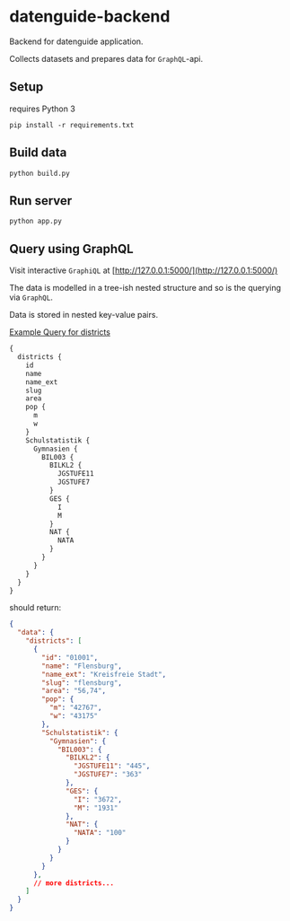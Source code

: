 # datenguide-backend

Backend for datenguide application.

Collects datasets and prepares data for `GraphQL`-api.

## Setup

requires Python 3

    pip install -r requirements.txt


## Build data

    python build.py


## Run server

    python app.py

## Query using GraphQL

Visit interactive `GraphiQL` at [http://127.0.0.1:5000/](http://127.0.0.1:5000/)

The data is modelled in a tree-ish nested structure and so is the querying via `GraphQL`.

Data is stored in nested key-value pairs.

[Example Query for districts](http://127.0.0.1:5000/?query=%7B%0A%20%20districts%20%7B%0A%20%20%20%20id%0A%20%20%20%20name%0A%20%20%20%20name_ext%0A%20%20%20%20slug%0A%20%20%20%20area%0A%20%20%20%20pop%20%7B%0A%20%20%20%20%20%20t%0A%20%20%20%20%7D%0A%20%20%20%20Schulstatistik%20%7B%0A%20%20%20%20%20%20Gymnasien%20%7B%0A%20%20%20%20%20%20%20%20BIL003%20%7B%0A%20%20%20%20%20%20%20%20%20%20BILKL2%20%7B%0A%20%20%20%20%20%20%20%20%20%20%20%20JGSTUFE11%0A%20%20%20%20%20%20%20%20%20%20%20%20JGSTUFE7%0A%20%20%20%20%20%20%20%20%20%20%7D%0A%20%20%20%20%20%20%20%20%7D%0A%20%20%20%20%20%20%7D%0A%20%20%20%20%7D%0A%20%20%7D%0A%7D%0A)

```graphql
{
  districts {
    id
    name
    name_ext
    slug
    area
    pop {
      m
      w
    }
    Schulstatistik {
      Gymnasien {
        BIL003 {
          BILKL2 {
            JGSTUFE11
            JGSTUFE7
          }
          GES {
            I
            M
          }
          NAT {
            NATA
          }
        }
      }
    }
  }
}
```

should return:
```json
{
  "data": {
    "districts": [
      {
        "id": "01001",
        "name": "Flensburg",
        "name_ext": "Kreisfreie Stadt",
        "slug": "flensburg",
        "area": "56,74",
        "pop": {
          "m": "42767",
          "w": "43175"
        },
        "Schulstatistik": {
          "Gymnasien": {
            "BIL003": {
              "BILKL2": {
                "JGSTUFE11": "445",
                "JGSTUFE7": "363"
              },
              "GES": {
                "I": "3672",
                "M": "1931"
              },
              "NAT": {
                "NATA": "100"
              }
            }
          }
        }
      },
      // more districts...
    ]
  }
}
```
